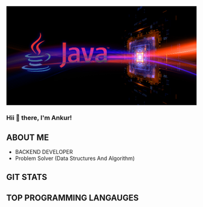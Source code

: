<a><img align="center" src="https://raw.githubusercontent.com/Ankur310/Ankur310/main/how-to-troubleshoot-java-cpu.jpg"/></a>


### Hii 👋 there, I'm Ankur!

## ABOUT ME
- BACKEND DEVELOPER
- Problem Solver (Data Structures And Algorithm)

## GIT STATS

## TOP PROGRAMMING LANGAUGES
